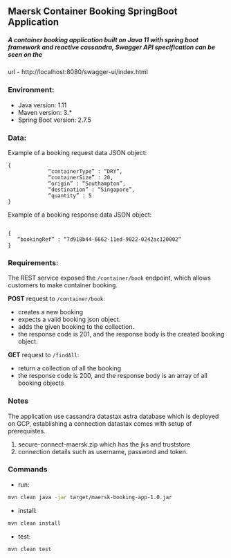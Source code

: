 ## Maersk Container Booking SpringBoot Application

##### A container booking application built on Java 11 with spring boot framework and reactive cassandra, Swagger API specification can be seen on the 
url - http://localhost:8080/swagger-ui/index.html

### Environment:

- Java version: 1.11
- Maven version: 3.*
- Spring Boot version: 2.7.5

### Data:

Example of a booking request data JSON object:

```
{
             “containerType” : “DRY”,
             “containerSize” : 20,
             “origin” : “Southampton”,
             “destination” : “Singapore”,
             “quantity” : 5
}
```
Example of a booking response data JSON object:

```

{
   “bookingRef” : “7d918b44-6662-11ed-9022-0242ac120002”
}
```

### Requirements:

The REST service exposed the `/container/book` endpoint, which allows customers to make container booking.

**POST** request to `/container/book`:

- creates a new booking
- expects a valid booking json object.
- adds the given booking to the collection.
- the response code is 201, and the response body is the created booking object.

**GET** request to `/findAll`:

- return a collection of all the booking
- the response code is 200, and the response body is an array of all booking objects

### Notes
The application use cassandra datastax astra database which is deployed on GCP, establishing a connection datastax comes with setup of prerequistes.
1. secure-connect-maersk.zip which has the jks and truststore
2. connection details such as username, password and token.


### Commands

- run:

```bash
mvn clean java -jar target/maersk-booking-app-1.0.jar
```

- install:

```bash
mvn clean install
```

- test:

```bash
mvn clean test
```
